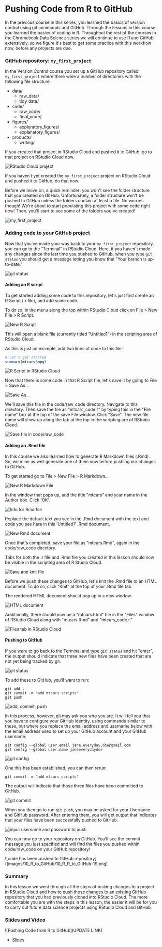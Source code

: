 # Pushing Code from R to GitHub

In the previous course in this series, you learned the basics of version control using git commands and GitHub. Through the lessons in this course you learned the basics of coding in R. Throughout the rest of the courses in the Chromebook Data Science series we will continue to use R and GitHub extensively, so we figure it's best to get some practice with this workflow now, before any projects are due.

### GitHub repository: `my_first_project`

In the Version Control course you set up a GitHub repository called `my_first_project` where there were a number of directories with the following file structure:

* data/
  * raw_data/
  * tidy_data/
* code/
  * raw_code/
  * final_code/
* figures/
  * exploratory_figures/
  * explanatory_figures/
* products/
  * writing/
  
If you created that project in RStudio Cloud and pushed it to GitHub, go to that project on RStudio Cloud now. 

![RStudio Cloud project](images/10_R_to_GitHub/10_R_R_to_GitHub-2.png) 

If you haven't yet created the `my_first_project` project on RStudio Cloud and pushed it to GitHub, do that now. 

Before we move on, a quick reminder: you won't see the folder structure that you created on GitHub. Unfortunately, a folder structure won't be pushed to GitHub unless the folders contain at least a file. No worries though! We're about to start populating this project with some code right now! Then, you'll start to see some of the folders you've created!

![`my_first_project`](images/10_R_to_GitHub/10_R_R_to_GitHub-3.png)
  
### Adding code to your GitHub project

Now that you've made your way back to your `my_first_project` repository, you can go to the "Terminal" in RStudio Cloud. Here, if you haven't made any changes since the last time you pushed to GitHub, when you type `git status` you should get a message letting you know that "Your branch is up-to-date."

![`git status`](images/10_R_to_GitHub/10_R_R_to_GitHub-4.png)

#### Adding an R script

To get started adding some code to this repository, let's just first create an R Script (.r file), and add some code.

To do so, in the menu along the top within RStudio Cloud click on File > New File > R Script.

![New R Script](images/10_R_to_GitHub/10_R_R_to_GitHub-5.png) 

This will open a blank file (currently titled "Untitled1") in the scripting area of RStudio Cloud. 

As this is just an example, add two lines of code to this file:

```r
# Let's get started 
summary(mtcars$mpg)
```

![R Script in RStudio Cloud](images/10_R_to_GitHub/10_R_R_to_GitHub-6.png) 

Now that there is some code in that R Script file, let's save it by going to File > Save As...

![Save As...](images/10_R_to_GitHub/10_R_R_to_GitHub-7.png) 

We'll save this file in the code/raw_code directory.  Navigate to this directory. Then save the file as "mtcars_code.r" by typing this in the "File name" box at the top of the save File window. Click "Save". The new file name will show up along the tab at the top in the scripting are of RStudio Cloud.

![Save file in code/raw_code](images/10_R_to_GitHub/10_R_R_to_GitHub-8.png) 


#### Adding an .Rmd file

In this course we also learned how to generate R Markdown files (.Rmd). So, we mine as well generate one of them now before pushing our changes to GitHub. 

To get started go to File > New File > R Markdown...

![New R Markdown File](images/10_R_to_GitHub/10_R_R_to_GitHub-9.png) 


In the window that pops up, add the title "mtcars" and your name in the Author box. Click 'OK'.

![Info for Rmd file](images/10_R_to_GitHub/10_R_R_to_GitHub-10.png) 

Replace the default text you see in the .Rmd document with the text and code you see here in this 'Untitled1' .Rmd document.

![New Rmd document](images/10_R_to_GitHub/10_R_R_to_GitHub-11.png) 

Once that's completed, save your file as "mtcars.Rmd", again in the code/raw_code directory. 

Tabs for both the .r file and .Rmd file you created in this lesson should now be visible in the scripting area of R Studio Cloud. 

![Save and knit file](images/10_R_to_GitHub/10_R_R_to_GitHub-12.png) 

Before we push these changes to GitHub, let's knit the .Rmd file to an HTML document. To do so, click "Knit" at the top of your .Rmd file tab.

The rendered HTML document should pop up in a new window.

![HTML document](images/10_R_to_GitHub/10_R_R_to_GitHub-13.png) 

Additionally, there should now be a "mtcars.html" file in the "Files" window of RStudio Cloud along with "mtcars.Rmd" and "mtcars_code.r."

![Files tab in RStudio Cloud](images/10_R_to_GitHub/10_R_R_to_GitHub-14.png) 

#### Pushing to GitHub

If you were to go back to the Terminal and type `git status` and hit "enter", the output should indicate that three new files have been created that are not yet being tracked by git. 

![`git status`](images/10_R_to_GitHub/10_R_R_to_GitHub-15.png) 


To add these to GitHub, you'll want to run:

```
git add .
git commit -m "add mtcars scripts"
git push
```

![add, commit, push](images/10_R_to_GitHub/10_R_R_to_GitHub-16.png) 


In this process, however, git may ask you who you are. It will tell you that you have to configure your GitHub identity, using commands similar to these, but where you replace the email address and username below with the email address used to set up your GitHub account and your GitHub username:

```
git config --global user.email jane.everyday.doe@gmail.com
git config --global user.name janeeverydaydoe
```

![git config](images/10_R_to_GitHub/10_R_R_to_GitHub-17.png) 


One this has been established, you can then rerun:

```
git commit -m "add mtcars scripts"
```
The output will indicate that those three files have been committed to GitHub.

![`git commit`](images/10_R_to_GitHub/10_R_R_to_GitHub-18.png) 


When you then go to run `git push`, you may be asked for your Username and GitHub password. After entering them, you will get output that indicates that your files have been successfully pushed to GitHub.

![input username and password to push](images/10_R_to_GitHub/10_R_R_to_GitHub-19.png) 

You can now go to your repository on GitHub. You'll see the commit message you just specified and will find the files you pushed within code/raw_code on your GitHub repository!

![code has been pushed to GitHub repository]((images/10_R_to_GitHub/10_R_R_to_GitHub-19.png)

### Summary

In this lesson we went through all the steps of making changes to a project in RStudio Cloud and how to push those changes to an existing GitHub repository that you had previously cloned into RStudio Cloud. The more comfortable you are with the steps in this lesson, the easier it will be for you to carry out future data science projects using RStudio Cloud and GitHub.

### Slides and Video

![Pushing Code from R to GitHub](UPDATE LINK)

* [Slides](https://docs.google.com/presentation/d/1nNKiebsQieBUr645KDfMmbBFr26J2HQ0FAFH8WuSBQQ/edit?usp=sharing)
